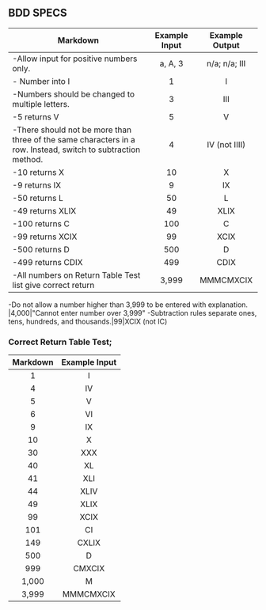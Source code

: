 ## BDD SPECS

Markdown | Example Input | Example Output
--- | :---: |:---:
-Allow input for positive numbers only.| a, A, 3 |n/a; n/a; III
- Number into I | 1 | I
-Numbers should be changed to multiple letters.|3|III
-5 returns V | 5 | V
-There should not be more than three of the same characters in a row. Instead, switch to subtraction method.|4| IV (not IIII)
-10 returns X | 10 | X
-9 returns IX | 9 | IX
-50 returns L | 50|L
-49 returns XLIX |49|XLIX
-100 returns C |100|C
-99 returns XCIX|99|XCIX
-500 returns D|500|D
-499 returns CDIX|499|CDIX
-All numbers on Return Table Test list give correct return| 3,999|MMMCMXCIX



-Do not allow a number higher than 3,999 to be entered with explanation. |4,000|"Cannot enter number over 3,999"
-Subtraction rules separate ones, tens, hundreds, and thousands.|99|XCIX (not IC)


### Correct Return Table Test;
Markdown | Example Input |
 :---: |:---:
 1|I
 4|IV
 5|V
 6|VI
 9|IX
 10|X
 30|XXX
 40|XL
 41|XLI
 44|XLIV
 49|XLIX
 99|XCIX
 101|CI
 149|CXLIX
 500|D
 999|CMXCIX
 1,000|M
 3,999|MMMCMXCIX
